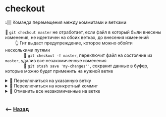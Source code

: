 # checkout
👆🏽 Команда перемещения между коммитами и ветками  

🔹 `git checkout master` не отработает, если файл в который были внесены изменения, не идентичен на обоих ветках, до внесения изменений  
&emsp;&emsp; 👆 Гит выдаст предупреждение, которое можно обойти несколькими путями  
&emsp;&emsp;&emsp;&emsp; 🎯 `git checkout -f master`, переключит файл на состояние из `master`, удалив все незакомиченные изменения  
&emsp;&emsp;&emsp;&emsp; 🎯 `git stash save 'my-changes''`, сохранит данные в буфер, которые можно будет применить на нужной ветке
  


   
<details>
<summary> 🔹 Переключиться на указанную ветку </summary>

![illustration](https://raw.githubusercontent.com/webster6667/documentation/master/documentation-data/illustrations/dd-up.svg)

```shell
git checkout 'branchName'
```

![illustration](https://raw.githubusercontent.com/webster6667/documentation/master/documentation-data/illustrations/dd-down.svg)

</details>

<details>
<summary> 🔹 Переключиться на конкретный коммит</summary>

![illustration](https://raw.githubusercontent.com/webster6667/documentation/master/documentation-data/illustrations/dd-up.svg)

Бывает нужно просто глянуть состояние проекта на конкрентом коммите
```shell
git checkout 'commitHash'
```
🛑 Переводит в состояние <a href="./../branches/readme.md">отделенный `HEAD`</a>

![illustration](https://raw.githubusercontent.com/webster6667/documentation/master/documentation-data/illustrations/dd-down.svg)

</details>

<details>
<summary> 🔹 Отменить все незакомиченные на ветке</summary>

![illustration](https://raw.githubusercontent.com/webster6667/documentation/master/documentation-data/illustrations/dd-up.svg)

```shell
git checkout -f
```
👆 Перезапишет все файлы в состояния из `HEAD` ветки  
  


![illustration](https://raw.githubusercontent.com/webster6667/documentation/master/documentation-data/illustrations/dd-down.svg)

</details>

<br>

### ⟵ **<a href="../../readme.md">Назад</a>**